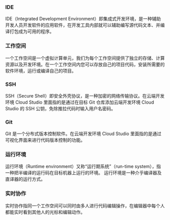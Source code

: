 ### IDE
IDE（Integrated Development Environment）即集成式开发环境，是一种辅助开发人员开发软件的应用软件，在开发工具内部就可以辅助编写源代码文本、并编译打包成为可用的程序。

### 工作空间
一个工作空间是一个虚拟计算单元，我们为每个工作空间提供了独立的存储、计算资源以及开发环境。在一个工作空间内您可以存放自己的项目代码，安装所需要的软件环境，运行或编译自己的项目。

### SSH
SSH（Secure Shell）即安全外壳协议，是一种加密的网络传输协议。在云端开发环境 Cloud Studio 里面指的是通过在目标 Git 仓库添加云端开发环境 Cloud Studio 的 SSH 公钥，免除推拉代码时输入用户名密码。

### Git
Git 是一个分布式版本控制软件。在云端开发环境 Cloud Studio 里面指的是通过可视化界面来进行代码版本控制的功能。

### 运行环境
运行环境（Runtime environment）又称“运行期系统”（run-time system），指一种把半编译的运行码在目标机器上运行的环境。 运行环境是一种介乎编译器及直译器的运行方式。

### 实时协作
实时协作指同一个工作空间可以同时由多人进行代码编辑操作，在编辑器中每个人都能实时看到其他人的光标和编辑动作。

